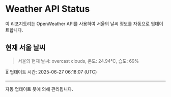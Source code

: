 
# Weather API Status

이 리포지토리는 OpenWeather API를 사용하여 서울의 날씨 정보를 자동으로 업데이트합니다.

## 현재 서울 날씨
> 서울의 현재 날씨: overcast clouds, 온도: 24.94°C, 습도: 69%

⏳ 업데이트 시간: 2025-06-27 06:18:07 (UTC)

---
자동 업데이트 봇에 의해 관리됩니다.
